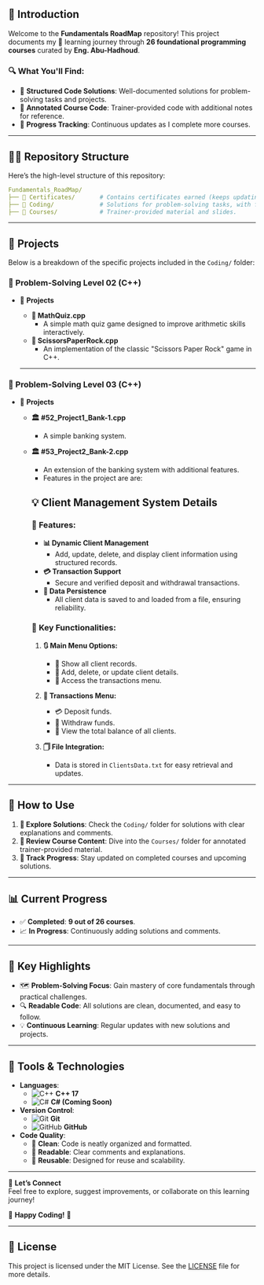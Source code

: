 
## 📘 Introduction

Welcome to the **Fundamentals RoadMap** repository! This project documents my 🔬 learning journey through **26 foundational programming courses** curated by **Eng. Abu-Hadhoud**.

### 🔍 What You'll Find:

- 📂 **Structured Code Solutions**: Well-documented solutions for problem-solving tasks and projects.
- 📝 **Annotated Course Code**: Trainer-provided code with additional notes for reference.
- 🚀 **Progress Tracking**: Continuous updates as I complete more courses.

---

## 💂️‍♂️ Repository Structure

Here’s the high-level structure of this repository:

```yaml
Fundamentals_RoadMap/
├── 📁 Certificates/       # Contains certificates earned (keeps updating).
├── 📁 Coding/             # Solutions for problem-solving tasks, with full projects.
├── 📁 Courses/            # Trainer-provided material and slides.
```

---

## 📂 Projects

Below is a breakdown of the specific projects included in the `Coding/` folder:

### **🔢 Problem-Solving Level 02 (C++)**

- 📁 **Projects**
  - **🎯 MathQuiz.cpp**
    - A simple math quiz game designed to improve arithmetic skills interactively.
  - **🔷 ScissorsPaperRock.cpp**
    - An implementation of the classic "Scissors Paper Rock" game in C++.

  ---

### **🔢 Problem-Solving Level 03 (C++)**

- 📁 **Projects**
  - **🏛️ #52\_Project1\_Bank-1.cpp**
    - A simple banking system.
  - **🏛️ #53\_Project2\_Bank-2.cpp**
    - An extension of the banking system with additional features.
    - Features in the project are are:
    ## 💡 Client Management System Details
    ### 🌟 Features:

    - **📊 Dynamic Client Management**
      - Add, update, delete, and display client information using structured records.
    - **💳 Transaction Support**
      - Secure and verified deposit and withdrawal transactions.
    - **🔐 Data Persistence**
      - All client data is saved to and loaded from a file, ensuring reliability.

    ### 🔧 Key Functionalities:
    
    1. **🔃 Main Menu Options:**
    
       - 🔐 Show all client records.
       - 📂 Add, delete, or update client details.
       - 🔢 Access the transactions menu.
    
    2. **🔄 Transactions Menu:**
    
       - 💳 Deposit funds.
       - 💸 Withdraw funds.
       - 🔢 View the total balance of all clients.
    
    3. **🗍️ File Integration:**
    
       - Data is stored in `ClientsData.txt` for easy retrieval and updates.

---

## 🚀 How to Use

1. **🔧 Explore Solutions**: Check the `Coding/` folder for solutions with clear explanations and comments.
2. **📓 Review Course Content**: Dive into the `Courses/` folder for annotated trainer-provided material.
3. **🔢 Track Progress**: Stay updated on completed courses and upcoming solutions.

---

## 📊 Current Progress

- ✅ **Completed**: **9 out of 26 courses**.
- 📈 **In Progress**: Continuously adding solutions and comments.

---

## 🌟 Key Highlights

- 🗺 **Problem-Solving Focus**: Gain mastery of core fundamentals through practical challenges.
- 🔍 **Readable Code**: All solutions are clean, documented, and easy to follow.
- 💡 **Continuous Learning**: Regular updates with new solutions and projects.

---

## 🔧 Tools & Technologies

- **Languages**:  
  - ![C++](https://img.icons8.com/color/48/000000/c-plus-plus-logo.png) **C++ 17**  
  - ![C#](https://img.icons8.com/color/48/000000/c-sharp-logo.png) **C# (Coming Soon)**  
- **Version Control**:  
  - ![Git](https://img.icons8.com/color/48/000000/git.png) **Git**  
  - ![GitHub](https://img.icons8.com/material-outlined/48/000000/github.png) **GitHub**  
- **Code Quality**:
  - 🦼 **Clean**: Code is neatly organized and formatted.
  - 📖 **Readable**: Clear comments and explanations.
  - 🔄 **Reusable**: Designed for reuse and scalability.

---

🔗 **Let’s Connect**\
Feel free to explore, suggest improvements, or collaborate on this learning journey!

🎉 **Happy Coding!** 🚀

---

## 🔄 License

This project is licensed under the MIT License. See the [LICENSE](LICENSE) file for more details.

